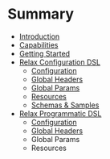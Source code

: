 # Summary

* [Introduction](README.md)
* [Capabilities](capabilities.md)
* [Getting Started](getting_started.md)
* [Relax Configuration DSL](relax_dsl/index.md)
   * [Configuration](relax_dsl/configuration.md)
   * [Global Headers](relax_dsl/global_headers.md)
   * [Global Params](relax_dsl/global_params.md)
   * [Resources](relax_dsl/resources.md)
   * [Schemas & Samples](relax_dsl/schemas_&_samples.md)
* [Relax Programmatic DSL](relax_programmatic_dsl/index.md)
   * [Configuration](relax_programmatic_dsl/configuration.md)
   * [Global Headers](relax_programmatic_dsl/global_headers.md)
   * Global Params
   * Resources

